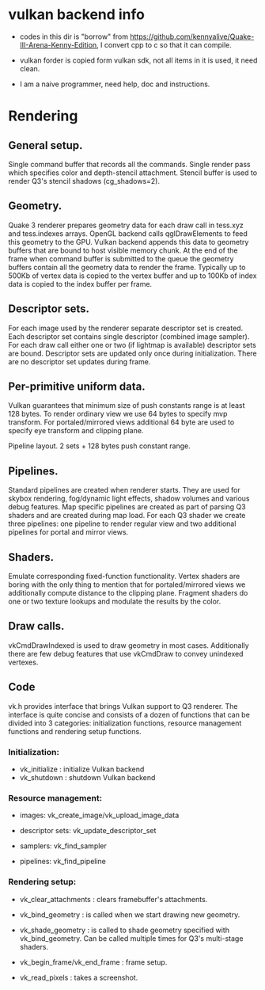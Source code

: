 # vulkan backend info
* codes in this dir is "borrow" from https://github.com/kennyalive/Quake-III-Arena-Kenny-Edition, I convert cpp to c so that it can compile.

* vulkan forder is copied form vulkan sdk, not all items in it is used, it need clean.

* I am a naive programmer, need help, doc and instructions.


# Rendering

## General setup. 

Single command buffer that records all the commands. Single render pass which specifies color and depth-stencil attachment. 
Stencil buffer is used to render Q3's stencil shadows (cg\_shadows=2).

## Geometry. 
Quake 3 renderer prepares geometry data for each draw call in tess.xyz and tess.indexes arrays.
OpenGL backend calls qglDrawElements to feed this geometry to the GPU. 
Vulkan backend appends this data to geometry buffers that are bound to host visible memory chunk.
At the end of the frame when command buffer is submitted to the queue the geometry buffers contain all the geometry data to render the frame.
Typically up to 500Kb of vertex data is copied to the vertex buffer and up to 100Kb of index data is copied to the index buffer per frame.

## Descriptor sets.
For each image used by the renderer separate descriptor set is created.
Each descriptor set contains single descriptor (combined image sampler).
For each draw call either one or two (if lightmap is available) descriptor sets are bound.
Descriptor sets are updated only once during initialization.
There are no descriptor set updates during frame.

## Per-primitive uniform data.
Vulkan guarantees that minimum size of push constants range is at least 128 bytes.
To render ordinary view we use 64 bytes to specify mvp transform.
For portaled/mirrored views additional 64 byte are used to specify eye transform and clipping plane.

Pipeline layout. 2 sets + 128 bytes push constant range.

## Pipelines. 
Standard pipelines are created when renderer starts. 
They are used for skybox rendering, fog/dynamic light effects, shadow volumes and various debug features.
Map specific pipelines are created as part of parsing Q3 shaders and are created during map load.
For each Q3 shader we create three pipelines: one pipeline to render regular view and two additional pipelines for portal and mirror views.

## Shaders.
Emulate corresponding fixed-function functionality. 
Vertex shaders are boring with the only thing to mention that for portaled/mirrored views
we additionally compute distance to the clipping plane. 
Fragment shaders do one or two texture lookups and modulate the results by the color.

## Draw calls. 
vkCmdDrawIndexed is used to draw geometry in most cases. Additionally there are few debug features that use vkCmdDraw to convey unindexed vertexes.

## Code
vk.h provides interface that brings Vulkan support to Q3 renderer. 
The interface is quite concise and consists of a dozen of functions that can be divided into 3 categories: 
initialization functions, resource management functions and rendering setup functions.

### Initialization:

* vk\_initialize : initialize Vulkan backend
* vk\_shutdown : shutdown Vulkan backend

### Resource management:

* images: vk\_create\_image/vk\_upload\_image\_data

* descriptor sets: vk\_update\_descriptor\_set

* samplers: vk\_find\_sampler

* pipelines: vk\_find\_pipeline

### Rendering setup:

* vk\_clear\_attachments : clears framebuffer's attachments.

* vk\_bind\_geometry : is called when we start drawing new geometry.

* vk\_shade\_geometry : is called to shade geometry specified with vk\_bind\_geometry. Can be called multiple times for Q3's multi-stage shaders.

* vk\_begin\_frame/vk\_end\_frame : frame setup.

* vk\_read\_pixels : takes a screenshot.






